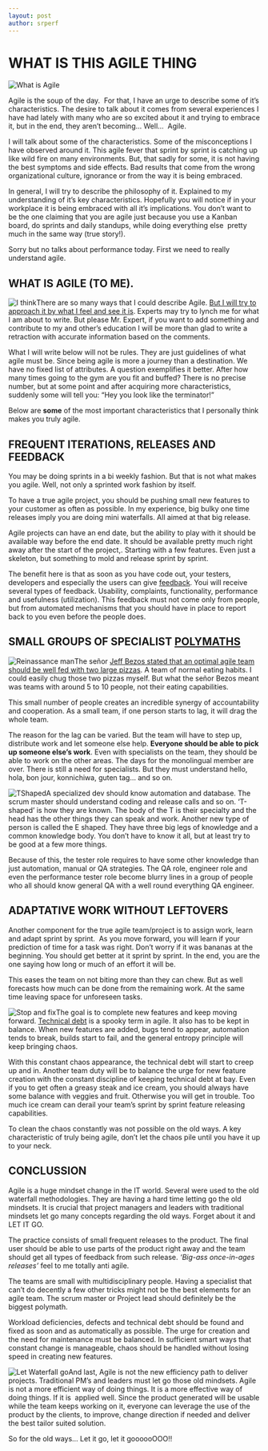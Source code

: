 ```yaml
---
layout: post
author: srperf
---
```

# WHAT IS THIS AGILE THING
  
![What is Agile](https://i0.wp.com/www.srperf.com/wp-content/uploads/2018/09/whatIsAgile.jpg?fit=1000%2C512&ssl=1)

Agile is the soup of the day.  For that, I have an urge to describe some of it’s characteristics. The desire to talk about it comes from several experiences I have had lately with many who are so excited about it and trying to embrace it, but in the end, they aren’t becoming… Well…  Agile.

I will talk about some of the characteristics. Some of the misconceptions I have observed around it. This agile fever that sprint by sprint is catching up like wild fire on many environments. But, that sadly for some, it is not having the best symptoms and side effects. Bad results that come from the wrong organizational culture, ignorance or from the way it is being embraced.

In general, I will try to describe the philosophy of it. Explained to my understanding of it’s key characteristics. Hopefully you will notice if in your workplace it is being embraced with all it’s implications. You don’t want to be the one claiming that you are agile just because you use a Kanban board, do sprints and daily standups, while doing everything else  pretty much in the same way (true story!).

Sorry but no talks about performance today. First we need to really understand agile.

## WHAT IS AGILE (TO ME).

![I think](https://i0.wp.com/www.srperf.com/wp-content/uploads/2018/09/I-think.jpg?resize=300%2C300&ssl=1)There are so many ways that I could describe Agile. [But I will try to approach it by what I feel and see it is](https://www.srperf.com/agile-transition/). Experts may try to lynch me for what I am about to write. But please Mr. Expert, if you want to add something and contribute to my and other’s education I will be more than glad to write a retraction with accurate information based on the comments.

What I will write below will not be rules. They are just guidelines of what agile must be. Since being agile is more a journey than a destination. We have no fixed list of attributes. A question exemplifies it better. After how many times going to the gym are you fit and buffed? There is no precise number, but at some point and after acquiring more characteristics, suddenly some will tell you: “Hey you look like the terminator!”

Below are **some** of the most important characteristics that I personally think makes you truly agile.

## FREQUENT ITERATIONS, RELEASES AND FEEDBACK

You may be doing sprints in a bi weekly fashion. But that is not what makes you agile. Well, not only a sprinted work fashion by itself.

To have a true agile project, you should be pushing small new features to your customer as often as possible. In my experience, big bulky one time releases imply you are doing mini waterfalls. All aimed at that big release.

Agile projects can have an end date, but the ability to play with it should be available way before the end date. It should be available pretty much right away after the start of the project,. Starting with a few features. Even just a skeleton, but something to mold and release sprint by sprint.

The benefit here is that as soon as you have code out, your testers, developers and especially the users can give [feedback](https://www.ibm.com/blogs/cloud-computing/2016/06/13/continuous-feedback-devops-application-deployment/). Youi will receive several types of feedback. Usability, complaints, functionality, performance and usefulness (utilization). This feedback must not come only from people, but from automated mechanisms that you should have in place to report back to you even before the people does.

## SMALL GROUPS OF SPECIALIST [POLYMATHS](https://en.wikipedia.org/wiki/Polymath)

![Reinassance man](https://i0.wp.com/www.srperf.com/wp-content/uploads/2018/09/RenisanceMan.jpg?resize=207%2C300&ssl=1)The señor [Jeff Bezos stated that an optimal agile team should be well fed with two large pizzas](https://whatis.techtarget.com/definition/two-pizza-rule). A team of normal eating habits. I could easily chug those two pizzas myself. But what the señor Bezos meant was teams with around 5 to 10 people, not their eating capabilities.

This small number of people creates an incredible synergy of accountability and cooperation. As a small team, if one person starts to lag, it will drag the whole team.

The reason for the lag can be varied. But the team will have to step up, distribute work and let someone else help. **Everyone should be able to pick up someone else’s work**. Even with specialists on the team, they should be able to work on the other areas. The days for the monolingual member are over. There is still a need for specialists. But they must understand hello, hola, bon jour, konnichiwa, guten tag… and so on.

![TShaped](https://i0.wp.com/www.srperf.com/wp-content/uploads/2018/09/Mr-T-Cereal.jpg?resize=150%2C150&ssl=1)A specialized dev should know automation and database. The scrum master should understand coding and release calls and so on. ‘T-shaped’ is how they are known. The body of the T is their specialty and the head has the other things they can speak and work. Another new type of person is called the E shaped. They have three big legs of knowledge and a common knowledge body. You don’t have to know it all, but at least try to be good at a few more things.

Because of this, the tester role requires to have some other knowledge than just automation, manual or QA strategies. The QA role, engineer role and even the performance tester role become blurry lines in a group of people who all should know general QA with a well round everything QA engineer.

## ADAPTATIVE WORK WITHOUT LEFTOVERS

Another component for the true agile team/project is to assign work, learn and adapt sprint by sprint.  As you move forward, you will learn if your prediction of time for a task was right. Don’t worry if it was bananas at the beginning. You should get better at it sprint by sprint. In the end, you are the one saying how long or much of an effort it will be.

This eases the team on not biting more than they can chew. But as well forecasts how much can be done from the remaining work. At the same time leaving space for unforeseen tasks.

![Stop and fix](https://i0.wp.com/www.srperf.com/wp-content/uploads/2018/09/technical-debt-ceos-perspective.jpg?resize=300%2C219&ssl=1)The goal is to complete new features and keep moving forward. [Technical debt](https://en.wikipedia.org/wiki/Technical_debt) is a spooky term in agile. It also has to be kept in balance. When new features are added, bugs tend to appear, automation tends to break, builds start to fail, and the general entropy principle will keep bringing chaos.

With this constant chaos appearance, the technical debt will start to creep up and in. Another team duty will be to balance the urge for new feature creation with the constant discipline of keeping technical debt at bay. Even if you to get often a greasy steak and ice cream, you should always have some balance with veggies and fruit. Otherwise you will get in trouble. Too much ice cream can derail your team’s sprint by sprint feature releasing capabilities.

To clean the chaos constantly was not possible on the old ways. A key characteristic of truly being agile, don’t let the chaos pile until you have it up to your neck.

## CONCLUSSION

Agile is a huge mindset change in the IT world. Several were used to the old waterfall methodologies. They are having a hard time letting go the old mindsets. It is crucial that project managers and leaders with traditional mindsets let go many concepts regarding the old ways. Forget about it and LET IT GO.

The practice consists of small frequent releases to the product. The final user should be able to use parts of the product right away and the team should get all types of feedback from such release. _‘Big-ass once-in-ages releases’_ feel to me totally anti agile.

The teams are small with multidisciplinary people. Having a specialist that can’t do decently a few other tricks might not be the best elements for an agile team. The scrum master or Project lead should definitely be the biggest polymath.

Workload deficiencies, defects and technical debt should be found and fixed as soon and as automatically as possible. The urge for creation and the need for maintenance must be balanced. In sufficient smart ways that constant change is manageable, chaos should be handled without losing speed in creating new features.

![Let Waterfall go](https://i0.wp.com/www.srperf.com/wp-content/uploads/2018/09/letItGo.jpg?resize=300%2C300&ssl=1)And last, Agile is not the new efficiency path to deliver projects. Traditional PM’s and leaders must let go those old mindsets. Agile is not a more efficient way of doing things. It is a more effective way of doing things. If it is  applied well. Since the product generated will be usable while the team keeps working on it, everyone can leverage the use of the product by the clients, to improve, change direction if needed and deliver the best tailor suited solution.

So for the old ways… Let it go, let it goooooOOO!!